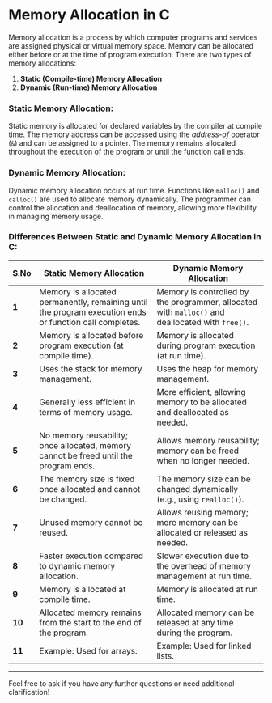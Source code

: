 # **Memory Allocation in C**

Memory allocation is a process by which computer programs and services are assigned physical or virtual memory space. Memory can be allocated either before or at the time of program execution. There are two types of memory allocations:

1. **Static (Compile-time) Memory Allocation**
2. **Dynamic (Run-time) Memory Allocation**

### **Static Memory Allocation:**
Static memory is allocated for declared variables by the compiler at compile time. The memory address can be accessed using the *address-of* operator (`&`) and can be assigned to a pointer. The memory remains allocated throughout the execution of the program or until the function call ends.

### **Dynamic Memory Allocation:**
Dynamic memory allocation occurs at run time. Functions like `malloc()` and `calloc()` are used to allocate memory dynamically. The programmer can control the allocation and deallocation of memory, allowing more flexibility in managing memory usage.

### **Differences Between Static and Dynamic Memory Allocation in C:**

| **S.No** | **Static Memory Allocation**                                                                 | **Dynamic Memory Allocation**                                                                 |
|----------|---------------------------------------------------------------------------------------------|-----------------------------------------------------------------------------------------------|
| **1**    | Memory is allocated permanently, remaining until the program execution ends or function call completes. | Memory is controlled by the programmer, allocated with `malloc()` and deallocated with `free()`.|
| **2**    | Memory is allocated before program execution (at compile time).                              | Memory is allocated during program execution (at run time).                                    |
| **3**    | Uses the stack for memory management.                                                        | Uses the heap for memory management.                                                          |
| **4**    | Generally less efficient in terms of memory usage.                                           | More efficient, allowing memory to be allocated and deallocated as needed.                     |
| **5**    | No memory reusability; once allocated, memory cannot be freed until the program ends.         | Allows memory reusability; memory can be freed when no longer needed.                          |
| **6**    | The memory size is fixed once allocated and cannot be changed.                               | The memory size can be changed dynamically (e.g., using `realloc()`).                          |
| **7**    | Unused memory cannot be reused.                                                              | Allows reusing memory; more memory can be allocated or released as needed.                     |
| **8**    | Faster execution compared to dynamic memory allocation.                                      | Slower execution due to the overhead of memory management at run time.                         |
| **9**    | Memory is allocated at compile time.                                                         | Memory is allocated at run time.                                                              |
| **10**   | Allocated memory remains from the start to the end of the program.                           | Allocated memory can be released at any time during the program.                               |
| **11**   | Example: Used for arrays.                                                                    | Example: Used for linked lists.                                                               |

---

Feel free to ask if you have any further questions or need additional clarification!